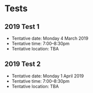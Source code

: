 # Tests

## 2019 Test 1

- Tentative date: Monday 4 March 2019
- Tentative time: 7:00–8:30pm
- Tentative location: TBA

## 2019 Test 2

- Tentative date: Monday 1 April 2019
- Tentative time: 7:00–8:30pm
- Tentative location: TBA

